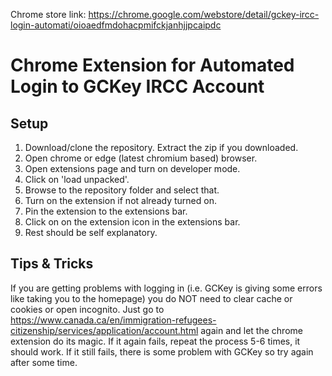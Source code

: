 Chrome store link: https://chrome.google.com/webstore/detail/gckey-ircc-login-automati/oioaedfmdohacpmifckjanhjjpcaipdc

# Chrome Extension for Automated Login to GCKey IRCC Account

## Setup

1. Download/clone the repository. Extract the zip if you downloaded.
2. Open chrome or edge (latest chromium based) browser.
3. Open extensions page and turn on developer mode.
4. Click on 'load unpacked'.
5. Browse to the repository folder and select that.
6. Turn on the extension if not already turned on.
7. Pin the extension to the extensions bar.
8. Click on on the extension icon in the extensions bar.
9. Rest should be self explanatory.

## Tips & Tricks
If you are getting problems with logging in (i.e. GCKey is giving some errors like taking you to the homepage) you do NOT need to clear cache or cookies or open incognito. Just go to https://www.canada.ca/en/immigration-refugees-citizenship/services/application/account.html again and let the chrome extension do its magic. If it again fails, repeat the process 5-6 times, it should work. If it still fails, there is some problem with GCKey so try again after some time.
